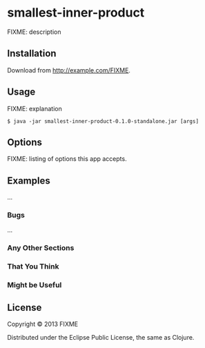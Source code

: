 # smallest-inner-product

FIXME: description

## Installation

Download from http://example.com/FIXME.

## Usage

FIXME: explanation

    $ java -jar smallest-inner-product-0.1.0-standalone.jar [args]

## Options

FIXME: listing of options this app accepts.

## Examples

...

### Bugs

...

### Any Other Sections
### That You Think
### Might be Useful

## License

Copyright © 2013 FIXME

Distributed under the Eclipse Public License, the same as Clojure.
